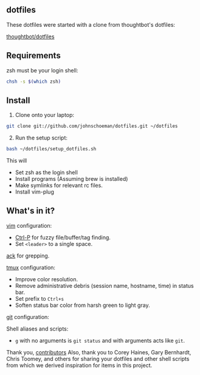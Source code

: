dotfiles
-----------

These dotfiles were started with a clone from thoughtbot's dotfiles:

[thoughtbot/dotfiles](https://github.com/thoughtbot/dotfiles)

Requirements
------------

zsh must be your login shell:

```bash
chsh -s $(which zsh)
```

Install
-------

1. Clone onto your laptop:

```bash
git clone git://github.com/johnschoeman/dotfiles.git ~/dotfiles
```

2. Run the setup script:

```bash
bash ~/dotfiles/setup_dotfiles.sh
```

This will

- Set zsh as the login shell
- Install programs (Assuming brew is installed)
- Make symlinks for relevant rc files.
- Install vim-plug 


What's in it?
-------------

[vim](http://www.vim.org/) configuration:

* [Ctrl-P](https://github.com/ctrlpvim/ctrlp.vim) for fuzzy file/buffer/tag finding.
* Set `<leader>` to a single space.

[ack](https://beyondgrep.com/) for grepping.

[tmux](http://robots.thoughtbot.com/a-tmux-crash-course)
configuration:

* Improve color resolution.
* Remove administrative debris (session name, hostname, time) in status bar.
* Set prefix to `Ctrl+s`
* Soften status bar color from harsh green to light gray.

[git](http://git-scm.com/) configuration:

Shell aliases and scripts:

* `g` with no arguments is `git status` and with arguments acts like `git`.


Thank you, [contributors](https://github.com/thoughtbot/dotfiles/contributors)
Also, thank you to Corey Haines, Gary Bernhardt, Chris Toomey, and others for
sharing your dotfiles and other shell scripts from which we derived inspiration
for items in this project.
